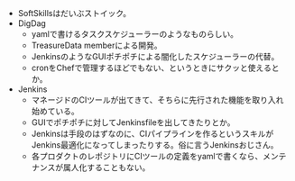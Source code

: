 * SoftSkillsはだいぶストイック。
* DigDag
  * yamlで書けるタスクスケジューラーのようなものらしい。
  * TreasureData memberによる開発。
  * JenkinsのようなGUIポチポチによる闇化したスケジューラーの代替。
  * cronをChefで管理するほどでもない、というときにサクッと使えるとか。
* Jenkins
  * マネージドのCIツールが出てきて、そちらに先行された機能を取り入れ始めている。
  * GUIでポチポチに対してJenkinsfileを出してきたりとか。
  * Jenkinsは手段のはずなのに、CIパイプラインを作るというスキルがJenkins最適化になってしまったりする。俗に言うJenkinsおじさん。
  * 各プロダクトのレポジトリにCIツールの定義をyamlで書くなら、メンテナンスが属人化することもない。
